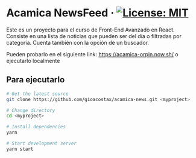 # Acamica NewsFeed · [![License: MIT](https://img.shields.io/badge/License-MIT-yellow.svg?style=flat-square)](https://opensource.org/licenses/MIT)

Este es un proyecto para el curso de Front-End Avanzado en React. Consiste en una lista de noticias que pueden ser del día o filtradas por categoria. Cuenta también con la opción de un buscador.

Pueden probarlo en el siguiente link: https://acamica-orpin.now.sh/ o ejecutarlo localmente

## Para ejecutarlo

```bash
# Get the latest source
git clone https://github.com/gioacostax/acamica-news.git <myproject>

# Change directory
cd <myproject>

# Install dependencies
yarn

# Start development server
yarn start
```
